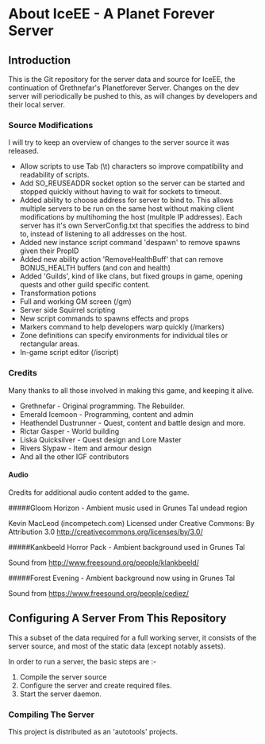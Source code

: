 # About IceEE - A Planet Forever Server

## Introduction
This is the Git repository for the server data and source for IceEE, the continuation of Grethnefar's Planetforever Server. Changes on the dev server will periodically be pushed to this, as will changes by developers and their local server. 
 
### Source Modifications
 
 I will try to keep an overview of changes to the server source it was released.
 
  * Allow scripts to use Tab (\t) characters so improve compatibility and readability of scripts.
  * Add SO_REUSEADDR socket option so the server can be started and stopped quickly without having to wait for sockets to timeout.
  * Added ability to choose address for server to bind to. This allows multiple servers to be run on the same host without making client modifications by multihoming the host (mulitple IP addresses). Each server has it's own ServerConfig.txt that specifies the address to bind to, instead of listening to all addresses on the host. 
  * Added new instance script command 'despawn' to remove spawns given their PropID
  * Added new ability action 'RemoveHealthBuff' that can remove BONUS_HEALTH buffers (and con and health)
  * Added 'Guilds', kind of like clans, but fixed groups in game, opening quests and other guild specific content.
  * Transformation potions
  * Full and working GM screen (/gm)
  * Server side Squirrel scripting
  * New script commands to spawns effects and props
  * Markers command to help developers warp quickly (/markers)
  * Zone definitions can specify environments for individual tiles or rectangular areas.
  * In-game script editor (/iscript)

### Credits

Many thanks to all those involved in making this game, and keeping it alive.

 * Grethnefar - Original programming. The Rebuilder.
 * Emerald Icemoon - Programming, content and admin
 * Heathendel Dustrunner - Quest, content and battle design and more.
 * Rictar Gasper - World building
 * Liska Quicksilver - Quest design and Lore Master
 * Rivers Slypaw - Item and armour design
 * And all the other IGF contributors
 
#### Audio

Credits for additional audio content added to the game.

#####Gloom Horizon - Ambient music used in Grunes Tal undead region

Kevin MacLeod (incompetech.com)
Licensed under Creative Commons: By Attribution 3.0
http://creativecommons.org/licenses/by/3.0/

#####Kankbeeld Horror Pack - Ambient background used in Grunes Tal

Sound from http://www.freesound.org/people/klankbeeld/

#####Forest Evening - Ambient background now using in Grunes Tal

Sound from https://www.freesound.org/people/cediez/

## Configuring A Server From This Repository

This a subset of the data required for a full working server, it consists of the server source, and most of the static data (except notably assets).

In order to run a server, the basic steps are :-

1. Compile the server source
2. Configure the server and create required files.
3. Start the server daemon.

### Compiling The Server

This project is distributed as an 'autotools' projects. 